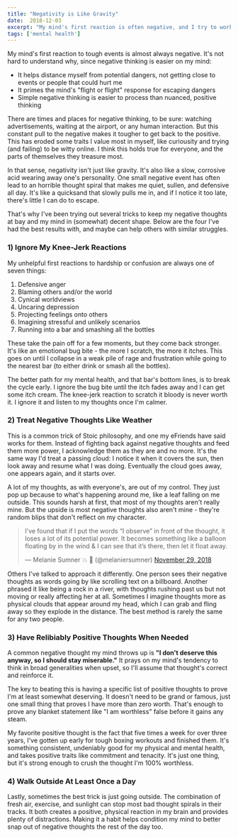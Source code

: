 ```yaml
---
title: "Negativity is Like Gravity"
date:  2018-12-03
excerpt: "My mind's first reaction is often negative, and I try to work around these carefully so they don't pull me down."
tags: ['mental health']
---
```


My mind's first reaction to tough events is almost always negative. It's not hard to understand why, since negative thinking is easier on my mind:

* It helps distance myself from potential dangers, not getting close to events or people that could hurt me
* It primes the mind's "flight or flight" response for escaping dangers
* Simple negative thinking is easier to process than nuanced, positive thinking

There are times and places for negative thinking, to be sure: watching advertisements, waiting at the airport, or any human interaction. But this constant pull to the negative makes it tougher to get back to the positive. This has eroded some traits I value most in myself, like curiousity and trying (and failing) to be witty online. I think this holds true for everyone, and the parts of themselves they treasure most.

In that sense, negativity isn't just like gravity. It's also like a slow, corrosive acid wearing away one's personality. One small negative event has often lead to an horrible thought spiral that makes me quiet, sullen, and defensive all day. It's like a quicksand that slowly pulls me in, and if I notice it too late, there's little I can do to escape.

That's why I've been trying out several tricks to keep my negative thoughts at bay and my mind in (somewhat) decent shape. Below are the four I've had the best results with, and maybe can help others with similar struggles.

### 1) Ignore My Knee-Jerk Reactions

My unhelpful first reactions to hardship or confusion are always one of seven things:

1. Defensive anger
2. Blaming others and/or the world
3. Cynical worldviews
4. Uncaring depression
5. Projecting feelings onto others
6. Imagining stressful and unlikely scenarios
7. Running into a bar and smashing all the bottles

These take the pain off for a few moments, but they come back stronger. It's like an emotional bug bite - the more I scratch, the more it itches. This goes on until I collapse in a weak pile of rage and frustration while going to the nearest bar (to either drink or smash all the bottles).

The better path for my mental health, and that bar's bottom lines, is to break the cycle early. I ignore the bug bite until the itch fades away and I can get some itch cream. The knee-jerk reaction to scratch it bloody is never worth it. I ignore it and listen to my thoughts once I'm calmer.

### 2) Treat Negative Thoughts Like Weather

This is a common trick of Stoic philosophy, and one my eFriends have said works for them. Instead of fighting back against negative thoughts and feed them more power, I acknowledge them as they are and no more. It's the same way I'd treat a passing cloud: I notice it when it covers the sun, then look away and resume what I was doing. Eventually the cloud goes away, one appears again, and it starts over.

A lot of my thoughts, as with everyone's, are out of my control. They just pop up because to what's happening around me, like a leaf falling on me outside. This sounds harsh at first, that most of my thoughts aren't really mine. But the upside is most negative thoughts also aren't mine - they're random blips that don't reflect on my character.

<blockquote class="twitter-tweet" data-conversation="none" data-lang="en"><p lang="en" dir="ltr">I’ve found that if I put the words “I observe” in front of the thought, it loses a lot of its potential power. It becomes something like a balloon floating by in the wind &amp; I can see that it’s there, then let it float away.</p>&mdash; Melanie Sumner 💥 🐹 (@melaniersumner) <a href="https://twitter.com/melaniersumner/status/1068117172499697664?ref_src=twsrc%5Etfw">November 29, 2018</a></blockquote>
<script async src="https://platform.twitter.com/widgets.js" charset="utf-8"></script>

Others I've talked to approach it differently. One person sees their negative thoughts as words going by like scrolling text on a billboard. Another phrased it like being a rock in a river, with thoughts rushing past us but not moving or really affecting her at all. Sometimes I imagine thoughts more as physical clouds that appear around my head, which I can grab and fling away so they explode in the distance. The best method is rarely the same for any two people.

### 3) Have Relibiably Positive Thoughts When Needed

A common negative thought my mind throws up is **"I don't deserve this anyway, so I should stay miserable."** It prays on my mind's tendency to think in broad generalities when upset, so I'll assume that thought's correct and reinforce it.

The key to beating this is having a specific list of positive thoughts to prove I'm at least somewhat deserving. It doesn't need to be grand or famous, just one small thing that proves I have more than zero worth. That's enough to prove any blanket statement like "I am worthless" false before it gains any steam.

My favorite positive thought is the fact that five times a week for over three years, I've gotten up early for tough boxing workouts and finished them. It's something consistent, undeniably good for my physical and mental health, and takes positive traits like commitment and tenacity. It's just one thing, but it's strong enough to crush the thought I'm 100% worthless.

### 4) Walk Outside At Least Once a Day

Lastly, sometimes the best trick is just going outside. The combination of fresh air, exercise, and sunlight can stop most bad thought spirals in their tracks. It both creates a positive, physical reaction in my brain and provides plenty of distractions. Making it a habit helps condition my mind to better snap out of negative thoughts the rest of the day too.
